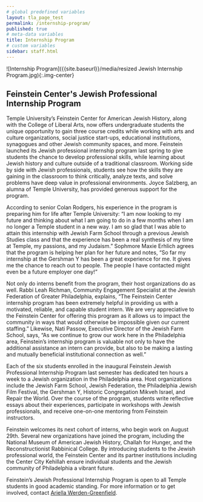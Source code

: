 ```yaml
---
# global predefined variables
layout: tla_page_test
permalink: /internship-program/
published: true
# meta-data variables
title: Internship Program
# custom variables
sidebar: staff.html
---
```

![Internship Program]({{site.baseurl}}/media/resized Jewish Internship Program.jpg){:.img-center}
## Feinstein Center's Jewish Professional Internship Program
Temple University’s Feinstein Center for American Jewish History, along with the College of Liberal Arts, now offers undergraduate students the unique opportunity to gain three course credits while working with arts and culture organizations, social justice start-ups, educational institutions, synagogues and other Jewish community spaces, and more. Feinstein launched its Jewish professional internship program last spring to give students the chance to develop professional skills, while learning about Jewish history and culture outside of a traditional classroom. Working side by side with Jewish professionals, students see how the skills they are gaining in the classroom to think critically, analyze texts, and solve problems have deep value in professional environments. Joyce Salzberg, an alumna of Temple University, has provided generous support for the program.

According to senior Colan Rodgers, his experience in the program is preparing him for life after Temple University: “I am now looking to my future and thinking about what I am going to do in a few months when I am no longer a Temple student in a new way. I am so glad that I was able to attain this internship with Jewish Farm School through a previous Jewish Studies class and that the experience has been a real synthesis of my time at Temple, my passions, and my Judaism.” Sophmore Maxie Erhlich agrees that the program is helping her plan for her future and notes, “So far my internship at the Gershman Y has been a great experience for me. It gives me the chance to reach out to people. The people I have contacted might even be a future employer one day!”

Not only do interns benefit from the program, their host organizations do as well. Rabbi Leah Richman, Community Engagement Specialist at the Jewish Federation of Greater Philadelphia, explains, “The Feinstein Center internship program has been extremely helpful in providing us with a motivated, reliable, and capable student intern. We are very appreciative to the Feinstein Center for offering this program as it allows us to impact the community in ways that would otherwise be impossible given our current staffing.” Likewise, Nati Passow, Executive Director of the Jewish Farm School, says, “As we continue to grow our work here in the Philadelphia area, Feinstein’s internship program is valuable not only to have the additional assistance an intern can provide, but also to be making a lasting and mutually beneficial institutional connection as well.”

Each of the six students enrolled in the inaugural Feinstein Jewish Professional Internship Program last semester has dedicated ten hours a week to a Jewish organization in the Philadelphia area. Host organizations include the Jewish Farm School, Jewish Federation, the Philadelphia Jewish Film Festival, the Gershman Y, Historic Congregation Mikveh Israel, and Repair the World. Over the course of the program, students write reflective essays about their experiences, participate in workshops with Jewish professionals, and receive one-on-one mentoring from Feinstein instructors.

 Feinstein welcomes its next cohort of interns, who begin work on August 29th. Several new organizations have joined the program, including the National Museum of American Jewish History, Challah for Hunger, and the Reconstructionist Rabbinical College. By introducing students to the Jewish professional world, the Feinstein Center and its partner institutions including the Center City Kehillah ensure individual students and the Jewish community of Philadelphia a vibrant future.

Feinstein’s Jewish Professional Internship Program is open to all Temple students in good academic standing. For more information or to get involved, contact [Ariella Werden-Greenfield](mailto:Ariella.Werden@Temple.edu).
